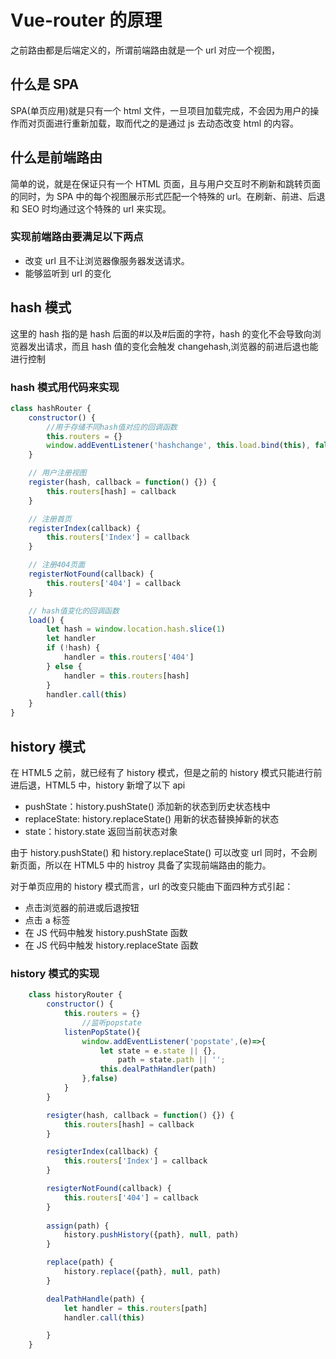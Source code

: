 # Vue-router 的原理

之前路由都是后端定义的，所谓前端路由就是一个 url 对应一个视图，

## 什么是 SPA

SPA(单页应用)就是只有一个 html 文件，一旦项目加载完成，不会因为用户的操作而对页面进行重新加载，取而代之的是通过 js 去动态改变 html 的内容。

## 什么是前端路由

简单的说，就是在保证只有一个 HTML 页面，且与用户交互时不刷新和跳转页面的同时，为 SPA 中的每个视图展示形式匹配一个特殊的 url。在刷新、前进、后退和 SEO 时均通过这个特殊的 url 来实现。

### 实现前端路由要满足以下两点

-   改变 url 且不让浏览器像服务器发送请求。
-   能够监听到 url 的变化

## hash 模式

这里的 hash 指的是 hash 后面的#以及#后面的字符，hash 的变化不会导致向浏览器发出请求，而且 hash 值的变化会触发 changehash,浏览器的前进后退也能进行控制

### hash 模式用代码来实现

```javascript
class hashRouter {
    constructor() {
        //用于存储不同hash值对应的回调函数
        this.routers = {}
        window.addEventListener('hashchange', this.load.bind(this), false)
    }

    // 用户注册视图
    register(hash, callback = function() {}) {
        this.routers[hash] = callback
    }

    // 注册首页
    registerIndex(callback) {
        this.routers['Index'] = callback
    }

    // 注册404页面
    registerNotFound(callback) {
        this.routers['404'] = callback
    }

    // hash值变化的回调函数
    load() {
        let hash = window.location.hash.slice(1)
        let handler
        if (!hash) {
            handler = this.routers['404']
        } else {
            handler = this.routers[hash]
        }
        handler.call(this)
    }
}
```

## history 模式

在 HTML5 之前，就已经有了 history 模式，但是之前的 history 模式只能进行前进后退，HTML5 中，history 新增了以下 api

-   pushState：history.pushState() 添加新的状态到历史状态栈中
-   replaceState: history.replaceState() 用新的状态替换掉新的状态
-   state：history.state 返回当前状态对象

由于 history.pushState() 和 history.replaceState() 可以改变 url 同时，不会刷新页面，所以在 HTML5 中的 histroy 具备了实现前端路由的能力。

对于单页应用的 history 模式而言，url 的改变只能由下面四种方式引起：

-   点击浏览器的前进或后退按钮
-   点击 a 标签
-   在 JS 代码中触发 history.pushState 函数
-   在 JS 代码中触发 history.replaceState 函数

### history 模式的实现

```javascript
    class historyRouter {
        constructor() {
            this.routers = {}
                //监听popstate
            listenPopState(){
                window.addEventListener('popstate',(e)=>{
                    let state = e.state || {},
                        path = state.path || '';
                    this.dealPathHandler(path)
                },false)
            }
        }

        resigter(hash, callback = function() {}) {
            this.routers[hash] = callback
        }

        resigterIndex(callback) {
            this.routers['Index'] = callback
        }

        resigterNotFound(callback) {
            this.routers['404'] = callback
        }
    
        assign(path) {
            history.pushHistory({path}, null, path)
        }

        replace(path) {
            history.replace({path}, null, path)
        }

        dealPathHandle(path) {
            let handler = this.routers[path]
            handler.call(this)

        }
    }
```

